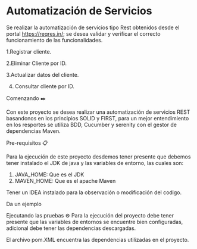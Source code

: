 # Automatización de Servicios

Se realizar la automatización de servicios tipo Rest obtenidos desde el
 portal https://reqres.in/; se desea validar y verificar el correcto funcionamiento 
 de las funcionalidades.
 
 1.Registrar cliente.
 
 2.Eliminar Cliente por ID.
 
 3.Actualizar datos del cliente.
 
 4. Consultar cliente por ID.

Comenzando ✒️

Con este proyecto se desea  realizar una automatización de servicios REST basandonos 
en los principios SOLID y FIRST, para un mejor entendimiento en los resportes se utiliza 
BDD, Cucumber y serenity con  el gestor de dependencias Maven.

Pre-requisitos 📋

Para la ejecución de este proyecto desdemos tener presente que debemos tener instalado el JDK de java
y las variables de entorno, las cuales son:
  1. JAVA_HOME: Que es el JDK
  2. MAVEN_HOME: Que es el apache Maven

Tener un IDEA instalado para la observación o modificación del codigo.

Da un ejemplo

Ejecutando las pruebas ⚙️
Para la ejecución del proyecto debe tener presente que las variables de entornos se encuentre bien configuradas, 
adicional debe tener las dependencias descargadas.

El archivo pom.XML encuentra las dependencias utilizadas en el proyecto.
